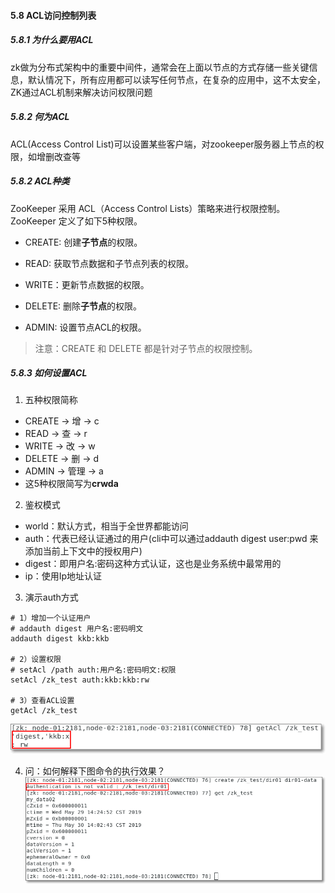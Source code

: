 #### 5.8 ACL访问控制列表

##### 5.8.1 为什么要用ACL

zk做为分布式架构中的重要中间件，通常会在上面以节点的方式存储一些关键信息，默认情况下，所有应用都可以读写任何节点，在复杂的应用中，这不太安全，ZK通过ACL机制来解决访问权限问题

##### 5.8.2 何为ACL

ACL(Access Control List)可以设置某些客户端，对zookeeper服务器上节点的权限，如增删改查等

##### 5.8.2 ACL种类

ZooKeeper 采用 ACL（Access Control Lists）策略来进行权限控制。ZooKeeper 定义了如下5种权限。

- CREATE: 创建**子节点**的权限。

- READ: 获取节点数据和子节点列表的权限。

- WRITE：更新节点数据的权限。

- DELETE: 删除**子节点**的权限。

- ADMIN: 设置节点ACL的权限。

>  注意：CREATE 和 DELETE 都是针对子节点的权限控制。

##### 5.8.3 如何设置ACL

1. 五种权限简称

- CREATE -> 增 -> c
- READ -> 查 -> r
- WRITE -> 改 -> w
- DELETE -> 删 -> d
- ADMIN -> 管理 -> a
- 这5种权限简写为**crwda**

2. 鉴权模式

- world：默认方式，相当于全世界都能访问
- auth：代表已经认证通过的用户(cli中可以通过addauth digest user:pwd 来添加当前上下文中的授权用户)
- digest：即用户名:密码这种方式认证，这也是业务系统中最常用的
- ip：使用Ip地址认证

3. 演示auth方式

```shell
# 1）增加一个认证用户
# addauth digest 用户名:密码明文
addauth digest kkb:kkb

# 2）设置权限
# setAcl /path auth:用户名:密码明文:权限
setAcl /zk_test auth:kkb:kkb:rw

# 3）查看ACL设置
getAcl /zk_test
```

![](assets/Image201905311156.png)

4. 问：如何解释下图命令的执行效果？   ![](assets/Image201905311153.png)

